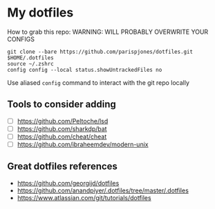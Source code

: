 # My dotfiles
How to grab this repo:
WARNING: WILL PROBABLY OVERWRITE YOUR CONFIGS
```
git clone --bare https://github.com/parispjones/dotfiles.git $HOME/.dotfiles
source ~/.zshrc
config config --local status.showUntrackedFiles no
```

Use aliased `config` command to interact with the git repo locally

## Tools to consider adding
- [ ] https://github.com/Peltoche/lsd
- [ ] https://github.com/sharkdp/bat
- [ ] https://github.com/cheat/cheat
- [ ] https://github.com/ibraheemdev/modern-unix

## Great dotfiles references
- https://github.com/georgijd/dotfiles
- https://github.com/anandpiyer/.dotfiles/tree/master/.dotfiles
- https://www.atlassian.com/git/tutorials/dotfiles
